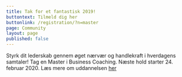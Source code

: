 ```yaml
---
title: Tak for et fantastisk 2019!
buttontext: Tilmeld dig her
buttonlink: /registration/?n=master
page: Community
layout: page
published: false
---
```


Styrk dit lederskab gennem øget nærvær og handlekraft i hverdagens samtaler! Tag en Master i Business Coaching. Næste hold starter 24. februar 2020. Læs mere om uddannelsen [her](https://www.copenhagencoaching.dk/academy/masterofbusinesscoaching/) 
